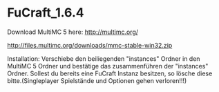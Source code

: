 FuCraft_1.6.4
=============
Download MultiMC 5 here: http://multimc.org/

http://files.multimc.org/downloads/mmc-stable-win32.zip


Installation:
Verschiebe den beiliegenden "instances" Ordner in den MultiMC 5 Ordner und bestätige das zusammenführen der "instances" Ordner. Sollest du bereits eine FuCraft Instanz besitzen, so lösche diese bitte.(Singleplayer Spielstände und Optionen gehen verloren!!!)
